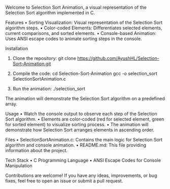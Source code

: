   Welcome to Selection Sort Animation, a visual representation of the Selection Sort algorithm implemented in C.

Features
•	Sorting Visualization: Visual representation of the Selection Sort algorithm steps.
•	Color-coded Elements: Differentiates selected elements, current comparisons, and sorted elements.
•	Console-based Animation: Uses ANSI escape codes to animate sorting steps in the console.

Installation
1.	Clone the repository:
git clone https://github.com/AyushHL/Selection-Sort-Animation.git

2.	Compile the code:
cd Selection-Sort-Animation
gcc -o selection_sort SelectionSortAnimation.c

3.	Run the animation:
./selection_sort

The animation will demonstrate the Selection Sort algorithm on a predefined array.

Usage
•	Watch the console output to observe each step of the Selection Sort algorithm.
•	Elements are color-coded (red for selected element, green for sorted element) to visualize sorting process.
•	The animation will demonstrate how Selection Sort arranges elements in ascending order.

Files
•	SelectionSortAnimation.c: Contains the main logic for Selection Sort algorithm and console animation.
•	README.md: This file providing information about the project.

Tech Stack
•	C Programming Language
•	ANSI Escape Codes for Console Manipulation

Contributions are welcome! If you have any ideas, improvements, or bug fixes, feel free to open an issue or submit a pull request.
